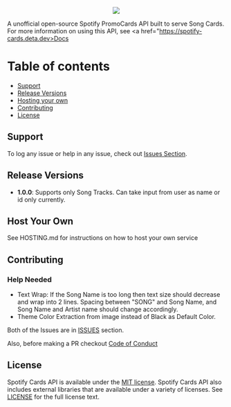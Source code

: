 <p align="center">
<img src="https://spotify-cards.deta.dev/api?id=05iALOptaNoV3EmXnxz1IJ&color=A0C3D2" />
</p>

A unofficial open-source Spotify PromoCards API built to serve Song Cards. For more information on using this API, see <a href="https://spotify-cards.deta.dev>Docs</a>

# Table of contents

* [Support](#support)
* [Release Versions](#release-versions)
* [Hosting your own](#host-your-own)
* [Contributing](#contributing)
* [License](#license)

## Support

To log any issue or help in any issue, check out
[Issues Section](https://github.com/AmreshSinha/Spotify-Cards-API/issues).

## Release Versions

* **1.0.0**: Supports only Song Tracks. Can take input from user as name or id only currently.

## Host Your Own

See HOSTING.md for instructions on how to host your own service

## Contributing

### Help Needed

* Text Wrap: If the Song Name is too long then text size should decrease and wrap into 2 lines. Spacing between "SONG" and Song Name, and Song Name and Artist name should change accordingly.
* Theme Color Extraction from image instead of Black as Default Color.

Both of the Issues are in <a href="https://github.com/AmreshSinha/Spotify-Cards-API/issues">ISSUES</a> section.

Also, before making a PR checkout <a href="https://github.com/AmreshSinha/Spotify-Cards-API/CODE_OF_CONDUCT.md">Code of Conduct</a>

## License

Spotify Cards API is available under the
[MIT license](https://opensource.org/licenses/MIT). Spotify Cards API also includes external libraries that are available under a variety of licenses. See [LICENSE](https://github.com/AmreshSinha/Spotify-Cards-API/blob/master/LICENSE) for the full license text.
